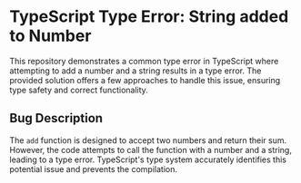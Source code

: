 # TypeScript Type Error: String added to Number

This repository demonstrates a common type error in TypeScript where attempting to add a number and a string results in a type error. The provided solution offers a few approaches to handle this issue, ensuring type safety and correct functionality.

## Bug Description

The `add` function is designed to accept two numbers and return their sum. However, the code attempts to call the function with a number and a string, leading to a type error. TypeScript's type system accurately identifies this potential issue and prevents the compilation.
